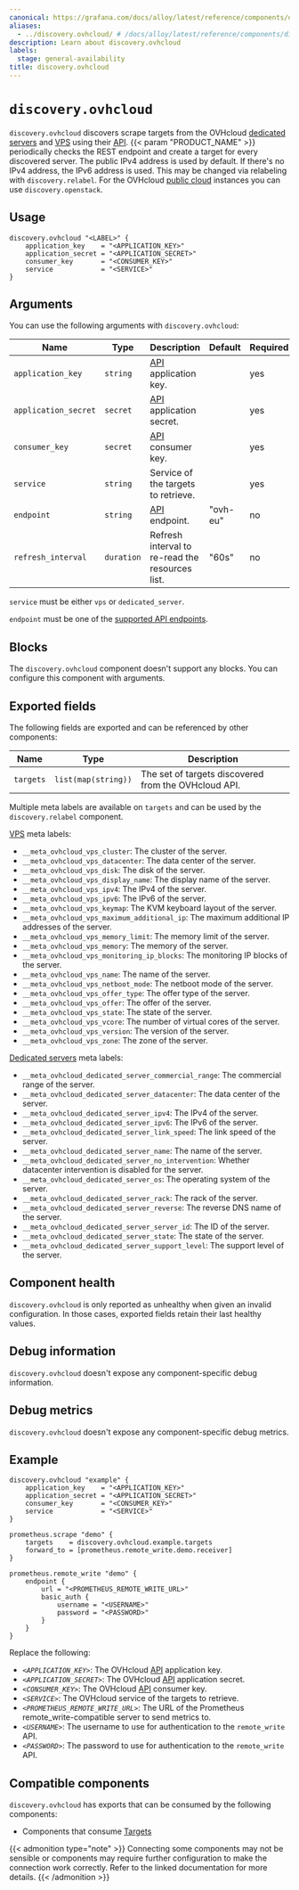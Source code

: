 ```yaml
---
canonical: https://grafana.com/docs/alloy/latest/reference/components/discovery/discovery.ovhcloud/
aliases:
  - ../discovery.ovhcloud/ # /docs/alloy/latest/reference/components/discovery.ovhcloud/
description: Learn about discovery.ovhcloud
labels:
  stage: general-availability
title: discovery.ovhcloud
---
```


# `discovery.ovhcloud`

`discovery.ovhcloud` discovers scrape targets from the OVHcloud [dedicated servers][] and [VPS][] using their [API][].
{{< param "PRODUCT_NAME" >}} periodically checks the REST endpoint and create a target for every discovered server.
The public IPv4 address is used by default. If there's no IPv4 address, the IPv6 address is used.
This may be changed via relabeling with `discovery.relabel`.
For the OVHcloud [public cloud][] instances you can use `discovery.openstack`.

[API]: https://api.ovh.com/
[public cloud]: https://www.ovhcloud.com/en/public-cloud/
[VPS]: https://www.ovhcloud.com/en/vps/
[Dedicated servers]: https://www.ovhcloud.com/en/bare-metal/

## Usage

```alloy
discovery.ovhcloud "<LABEL>" {
    application_key    = "<APPLICATION_KEY>"
    application_secret = "<APPLICATION_SECRET>"
    consumer_key       = "<CONSUMER_KEY>"
    service            = "<SERVICE>"
}
```

## Arguments

You can use the following arguments with `discovery.ovhcloud`:

| Name                 | Type       | Description                                     | Default  | Required |
| -------------------- | ---------- | ----------------------------------------------- | -------- | -------- |
| `application_key`    | `string`   | [API][] application key.                        |          | yes      |
| `application_secret` | `secret`   | [API][] application secret.                     |          | yes      |
| `consumer_key`       | `secret`   | [API][] consumer key.                           |          | yes      |
| `service`            | `string`   | Service of the targets to retrieve.             |          | yes      |
| `endpoint`           | `string`   | [API][] endpoint.                               | "ovh-eu" | no       |
| `refresh_interval`   | `duration` | Refresh interval to re-read the resources list. | "60s"    | no       |

`service` must be either `vps` or `dedicated_server`.

`endpoint` must be one of the [supported API endpoints][supported-apis].

[supported-apis]: https://github.com/ovh/go-ovh#supported-apis

## Blocks

The `discovery.ovhcloud` component doesn't support any blocks. You can configure this component with arguments.

## Exported fields

The following fields are exported and can be referenced by other components:

| Name      | Type                | Description                                          |
| --------- | ------------------- | ---------------------------------------------------- |
| `targets` | `list(map(string))` | The set of targets discovered from the OVHcloud API. |

Multiple meta labels are available on `targets` and can be used by the `discovery.relabel` component.

[VPS][] meta labels:

* `__meta_ovhcloud_vps_cluster`: The cluster of the server.
* `__meta_ovhcloud_vps_datacenter`: The data center of the server.
* `__meta_ovhcloud_vps_disk`: The disk of the server.
* `__meta_ovhcloud_vps_display_name`: The display name of the server.
* `__meta_ovhcloud_vps_ipv4`: The IPv4 of the server.
* `__meta_ovhcloud_vps_ipv6`: The IPv6 of the server.
* `__meta_ovhcloud_vps_keymap`: The KVM keyboard layout of the server.
* `__meta_ovhcloud_vps_maximum_additional_ip`: The maximum additional IP addresses of the server.
* `__meta_ovhcloud_vps_memory_limit`: The memory limit of the server.
* `__meta_ovhcloud_vps_memory`: The memory of the server.
* `__meta_ovhcloud_vps_monitoring_ip_blocks`: The monitoring IP blocks of the server.
* `__meta_ovhcloud_vps_name`: The name of the server.
* `__meta_ovhcloud_vps_netboot_mode`: The netboot mode of the server.
* `__meta_ovhcloud_vps_offer_type`: The offer type of the server.
* `__meta_ovhcloud_vps_offer`: The offer of the server.
* `__meta_ovhcloud_vps_state`: The state of the server.
* `__meta_ovhcloud_vps_vcore`: The number of virtual cores of the server.
* `__meta_ovhcloud_vps_version`: The version of the server.
* `__meta_ovhcloud_vps_zone`: The zone of the server.

[Dedicated servers][] meta labels:

* `__meta_ovhcloud_dedicated_server_commercial_range`: The commercial range of the server.
* `__meta_ovhcloud_dedicated_server_datacenter`: The data center of the server.
* `__meta_ovhcloud_dedicated_server_ipv4`: The IPv4 of the server.
* `__meta_ovhcloud_dedicated_server_ipv6`: The IPv6 of the server.
* `__meta_ovhcloud_dedicated_server_link_speed`: The link speed of the server.
* `__meta_ovhcloud_dedicated_server_name`: The name of the server.
* `__meta_ovhcloud_dedicated_server_no_intervention`: Whether datacenter intervention is disabled for the server.
* `__meta_ovhcloud_dedicated_server_os`: The operating system of the server.
* `__meta_ovhcloud_dedicated_server_rack`: The rack of the server.
* `__meta_ovhcloud_dedicated_server_reverse`: The reverse DNS name of the server.
* `__meta_ovhcloud_dedicated_server_server_id`: The ID of the server.
* `__meta_ovhcloud_dedicated_server_state`: The state of the server.
* `__meta_ovhcloud_dedicated_server_support_level`: The support level of the server.

## Component health

`discovery.ovhcloud` is only reported as unhealthy when given an invalid configuration.
In those cases, exported fields retain their last healthy values.

## Debug information

`discovery.ovhcloud` doesn't expose any component-specific debug information.

## Debug metrics

`discovery.ovhcloud` doesn't expose any component-specific debug metrics.

## Example

```alloy
discovery.ovhcloud "example" {
    application_key    = "<APPLICATION_KEY>"
    application_secret = "<APPLICATION_SECRET>"
    consumer_key       = "<CONSUMER_KEY>"
    service            = "<SERVICE>"
}

prometheus.scrape "demo" {
    targets    = discovery.ovhcloud.example.targets
    forward_to = [prometheus.remote_write.demo.receiver]
}

prometheus.remote_write "demo" {
    endpoint {
        url = "<PROMETHEUS_REMOTE_WRITE_URL>"
        basic_auth {
            username = "<USERNAME>"
            password = "<PASSWORD>"
        }
    }
}
```

Replace the following:

* _`<APPLICATION_KEY>`_: The OVHcloud [API][] application key.
* _`<APPLICATION_SECRET>`_: The OVHcloud [API][] application secret.
* _`<CONSUMER_KEY>`_: The OVHcloud [API][] consumer key.
* _`<SERVICE>`_: The OVHcloud service of the targets to retrieve.
* _`<PROMETHEUS_REMOTE_WRITE_URL>`_: The URL of the Prometheus remote_write-compatible server to send metrics to.
* _`<USERNAME>`_: The username to use for authentication to the `remote_write` API.
* _`<PASSWORD>`_: The password to use for authentication to the `remote_write` API.

<!-- START GENERATED COMPATIBLE COMPONENTS -->

## Compatible components

`discovery.ovhcloud` has exports that can be consumed by the following components:

- Components that consume [Targets](../../../compatibility/#targets-consumers)

{{< admonition type="note" >}}
Connecting some components may not be sensible or components may require further configuration to make the connection work correctly.
Refer to the linked documentation for more details.
{{< /admonition >}}

<!-- END GENERATED COMPATIBLE COMPONENTS -->
